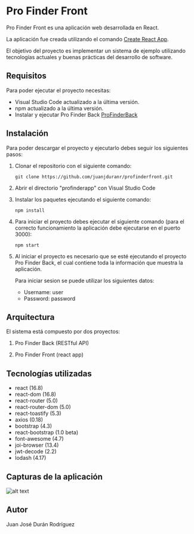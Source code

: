 # Pro Finder Front

Pro Finder Front es una aplicación web desarrollada en React.

La aplicación fue creada utilizando el comando [Create React App](https://github.com/facebook/create-react-app).

El objetivo del proyecto es implementar un sistema de ejemplo utilizando tecnologías actuales y buenas prácticas del desarrollo de software.


## Requisitos

Para poder ejecutar el proyecto necesitas:

- Visual Studio Code actualizado a la última versión.
- npm actualizado a la última versión.
- Instalar y ejecutar Pro Finder Back [ProFinderBack](https://github.com/juanjduranr/profinderback)


## Instalación

Para poder descargar el proyecto y ejecutarlo debes seguir los siguientes pasos:

1) Clonar el repositorio con el siguiente comando:
	```
	git clone https://github.com/juanjduranr/profinderfront.git
	```
2) Abrir el directorio "profinderapp" con Visual Studio Code

3) Instalar los paquetes ejecutando el siguiente comando:
	```
	npm install
	```
	
4) Para iniciar el proyecto debes ejecutar el siguiente comando (para el correcto funcionamiento la aplicación debe ejecutarse en el puerto 3000):
	```
	npm start
	```
5) Al iniciar el proyecto es necesario que se esté ejecutando el proyecto Pro Finder Back, el cual contiene toda la información que muestra la aplicación.

	Para iniciar sesion se puede utilizar los siguientes datos:

	- Username: user
	- Password: password

## Arquitectura

El sistema está compuesto por dos proyectos:

1) Pro Finder Back (RESTful API)

2) Pro Finder Front (react app)


## Tecnologías utilizadas

- react (16.8)
- react-dom (16.8)
- react-router (5.0)
- react-router-dom (5.0)
- react-toastify (5.3)
- axios (0.18)
- bootstrap (4.3)
- react-bootstrap (1.0 beta)
- font-awesome (4.7)
- joi-browser (13.4)
- jwt-decode (2.2)
- lodash (4.17)


## Capturas de la aplicación 

![alt text](http://i.imgur.com/HQbGLlB.jpg)


## Autor

Juan José Durán Rodríguez
